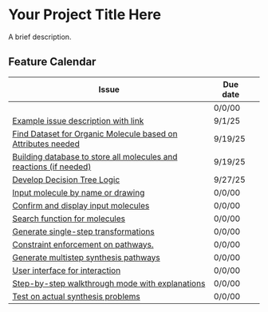 # Your Project Title Here
A brief description.


## Feature Calendar

| **Issue** | **Due date** | |
| --------- | ------------ | -- |
| []() | 0/0/00 | |
| [Example issue description with link](https://github.com/hmm34/example-annotated-bibliography/issues/1) | 9/1/25 | |
| [Find Dataset for Organic Molecule based on Attributes needed](https://github.com/rbrooks27/JuniorIS/issues/1) | 9/19/25 | |
| [Building database to store all molecules and reactions (if needed)](https://github.com/hmm34/example-annotated-bibliography/issues/1) | 9/19/25 | |
| [Develop Decision Tree Logic](https://github.com/rbrooks27/JuniorIS/issues/3) | 9/27/25 | |
| [Input molecule by name or drawing](https://github.com/rbrooks27/JuniorIS/issues/4) | 0/0/00 | |
| [Confirm and display input molecules](https://github.com/rbrooks27/JuniorIS/issues/5) | 0/0/00 | |
| [Search function for molecules](https://github.com/rbrooks27/JuniorIS/issues/6) | 0/0/00 | |
| [Generate single-step transformations](https://github.com/rbrooks27/JuniorIS/issues/7) | 0/0/00 | |
| [Constraint enforcement on pathways.](https://github.com/rbrooks27/JuniorIS/issues/8) | 0/0/00 | |
| [Generate multistep synthesis pathways](https://github.com/rbrooks27/JuniorIS/issues/9) | 0/0/00 | |
| [User interface for interaction](https://github.com/rbrooks27/JuniorIS/issues/10) | 0/0/00 | |
| [Step-by-step walkthrough mode with explanations](https://github.com/rbrooks27/JuniorIS/issues/11) | 0/0/00 | |
| [Test on actual synthesis problems](https://github.com/rbrooks27/JuniorIS/issues/12) | 0/0/00 | |